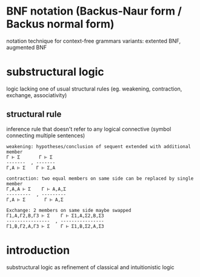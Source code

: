 # BNF notation (Backus-Naur form / Backus normal form)
notation technique for context-free grammars
variants: extented BNF, augmented BNF


# substructural logic
logic lacking one of usual structural rules 
(eg. weakening, contraction, exchange, associativity)

## structural rule
inference rule that doesn't refer to any logical connective (symbol connecting multiple sentences)

```
weakening: hypotheses/conclusion of sequent extended with additional member
Γ ⊢ Σ       Γ ⊢ Σ 
-------  , -------
Γ,A ⊢ Σ    Γ ⊢ Σ,A

contraction: two equal members on same side can be replaced by single member
Γ,A,A ⊢ Σ    Γ ⊢ A,A,Σ 
---------  , ---------
Γ,A ⊢ Σ       Γ ⊢ A,Σ

Exchange: 2 members on same side maybe swapped
Γ1,A,Γ2,B,Γ3 ⊢ Σ    Γ ⊢ Σ1,A,Σ2,B,Σ3
----------------  , ----------------
Γ1,B,Γ2,A,Γ3 ⊢ Σ    Γ ⊢ Σ1,B,Σ2,A,Σ3

```

# introduction
substructural logic as refinement of classical and intuitionistic logic















